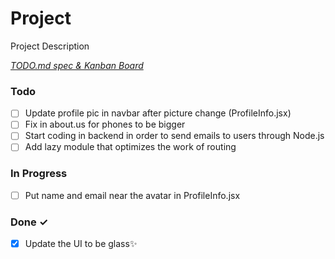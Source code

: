 # Project

Project Description

<em>[TODO.md spec & Kanban Board](https://bit.ly/3fCwKfM)</em>

### Todo

- [ ] Update profile pic in navbar after picture change (ProfileInfo.jsx)  
- [ ] Fix in about.us for phones to be bigger  
- [ ] Start coding in backend in order to send emails to users through Node.js  
- [ ] Add lazy module that optimizes the work of routing  

### In Progress

- [ ] Put name and email near the avatar in ProfileInfo.jsx  

### Done ✓

- [x] Update the UI to be glass✨  

